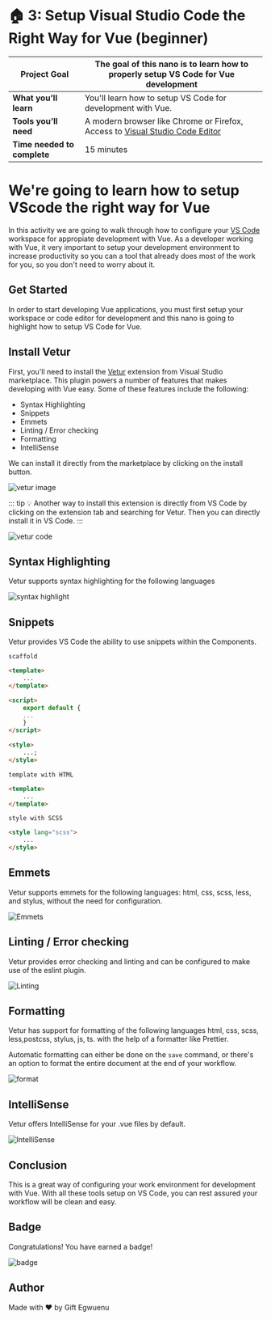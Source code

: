# 🏠 3: Setup Visual Studio Code the Right Way for Vue (beginner)

| **Project Goal**            | The goal of this nano is to learn how to properly setup VS Code for Vue development                                    |
| --------------------------- | ---------------------------------------------------------------------------------------------------------------------- |
| **What you’ll learn**       | You'll learn how to setup VS Code for development with Vue.                                                            |
| **Tools you’ll need**       | A modern browser like Chrome or Firefox, Access to [Visual Studio Code Editor](https://code.visualstudio.com/download) |
| **Time needed to complete** | 15 minutes                                                                                                             |

# We're going to learn how to setup VScode the right way for Vue

In this activity we are going to walk through how to configure your [VS Code](https://code.visualstudio.com/) workspace for appropiate development with Vue. As a developer working with Vue, it very important to setup your development environment to increase productivity so you can a tool that already does most of the work for you, so you don't need to worry about it.

## Get Started

In order to start developing Vue applications, you must first setup your workspace or code editor for development and this nano is going to highlight how to setup VS Code for Vue.

## Install Vetur

First, you'll need to install the [Vetur](https://marketplace.visualstudio.com/items?itemName=octref.vetur) extension from Visual Studio marketplace. This plugin powers a number of features that makes developing with Vue easy. Some of these features include the following:

-   Syntax Highlighting
-   Snippets
-   Emmets
-   Linting / Error checking
-   Formatting
-   IntelliSense

We can install it directly from the marketplace by clicking on the install button.

![vetur image](./images/vetur-image.png)

::: tip 💡
Another way to install this extension is directly from VS Code by clicking on the extension tab and searching for Vetur. Then you can directly install it in VS Code.
:::

![vetur code](./images/vetur-code.png)

## Syntax Highlighting

Vetur supports syntax highlighting for the following languages

![syntax highlight](./images/vue-highlight.png)

## Snippets

Vetur provides VS Code the ability to use snippets within the Components.

`scaffold`

```html
<template>
	...
</template>

<script>
	export default {
	...
	}
</script>

<style>
	...;
</style>
```

`template with HTML`

```html
<template>
	...
</template>
```

`style with SCSS`

```html
<style lang="scss">
	...
</style>
```

## Emmets

Vetur supports emmets for the following languages: html, css, scss, less, and stylus, without the need for configuration.

![Emmets](./images/emmets.gif)

## Linting / Error checking

Vetur provides error checking and linting and can be configured to make use of the eslint plugin.

![Linting](./images/vetur-lint.png)

## Formatting

Vetur has support for formatting of the following languages html, css, scss, less,postcss, stylus, js, ts. with the help of a formatter like Prettier.

Automatic formatting can either be done on the `save` command, or there's an option to format the entire document at the end of your workflow.

![format](./images/format.png)

## IntelliSense

Vetur offers IntelliSense for your .vue files by default.

![IntelliSense](./images/intellisense.png)

## Conclusion

This is a great way of configuring your work environment for development with Vue. With all these tools setup on VS Code, you can rest assured your workflow will be clean and easy.

## Badge

Congratulations! You have earned a badge!

![badge](./images/vs-code.png)

## Author

Made with ❤️ by Gift Egwuenu
